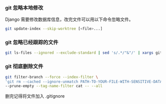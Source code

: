 ### git 忽略本地修改

Django 需要修改数据库信息，改完文件可以用以下命令忽略文件。

```bash
git update-index --skip-worktree [<file>...]
```

### git 忽略已经跟踪的文件

```bash
git ls-files --ignored --exclude-standard | sed 's/.*/"&"/' | xargs git rm -r --cached
```

### git 彻底删除文件

```bash
git filter-branch --force --index-filter \
'git rm --cached --ignore-unmatch PATH-TO-YOUR-FILE-WITH-SENSITIVE-DATA' \
--prune-empty --tag-name-filter cat -- --all
```

删完记得将文件加入 .gitignore

